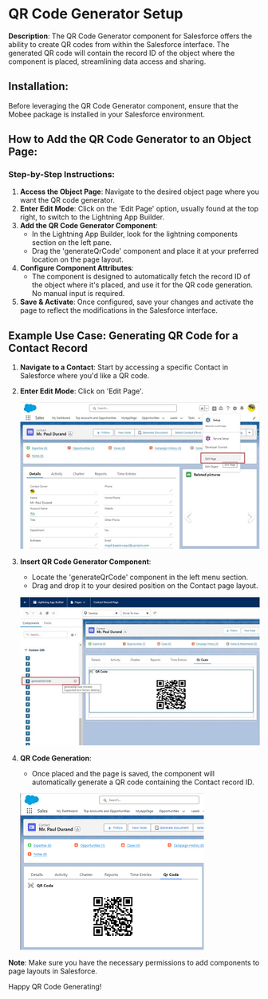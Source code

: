 # QR Code Generator Setup

**Description**: The QR Code Generator component for Salesforce offers the ability to create QR codes from within the Salesforce interface. The generated QR code will contain the record ID of the object where the component is placed, streamlining data access and sharing.

## Installation:

Before leveraging the QR Code Generator component, ensure that the Mobee package is installed in your Salesforce environment.

## How to Add the QR Code Generator to an Object Page:

### Step-by-Step Instructions:

1. **Access the Object Page**: Navigate to the desired object page where you want the QR code generator.
2. **Enter Edit Mode**: Click on the 'Edit Page' option, usually found at the top right, to switch to the Lightning App Builder.
3. **Add the QR Code Generator Component**: 
   - In the Lightning App Builder, look for the lightning components section on the left pane.
   - Drag the 'generateQrCode' component and place it at your preferred location on the page layout.
4. **Configure Component Attributes**:
   - The component is designed to automatically fetch the record ID of the object where it's placed, and use it for the QR code generation. No manual input is required.
5. **Save & Activate**: Once configured, save your changes and activate the page to reflect the modifications in the Salesforce interface.

## Example Use Case: Generating QR Code for a Contact Record

1. **Navigate to a Contact**: Start by accessing a specific Contact in Salesforce where you'd like a QR code.
2. **Enter Edit Mode**: Click on 'Edit Page'.

    ![Sample Image](./img/contact_page.jpg)

3. **Insert QR Code Generator Component**: 
   - Locate the 'generateQrCode' component in the left menu section.
   - Drag and drop it to your desired position on the Contact page layout.

   ![Sample Image](./img/edit_page.jpg)

4. **QR Code Generation**:
   - Once placed and the page is saved, the component will automatically generate a QR code containing the Contact record ID. 

   ![Sample Image](./img/qr_code.png)

**Note**: Make sure you have the necessary permissions to add components to page layouts in Salesforce. 

Happy QR Code Generating!
